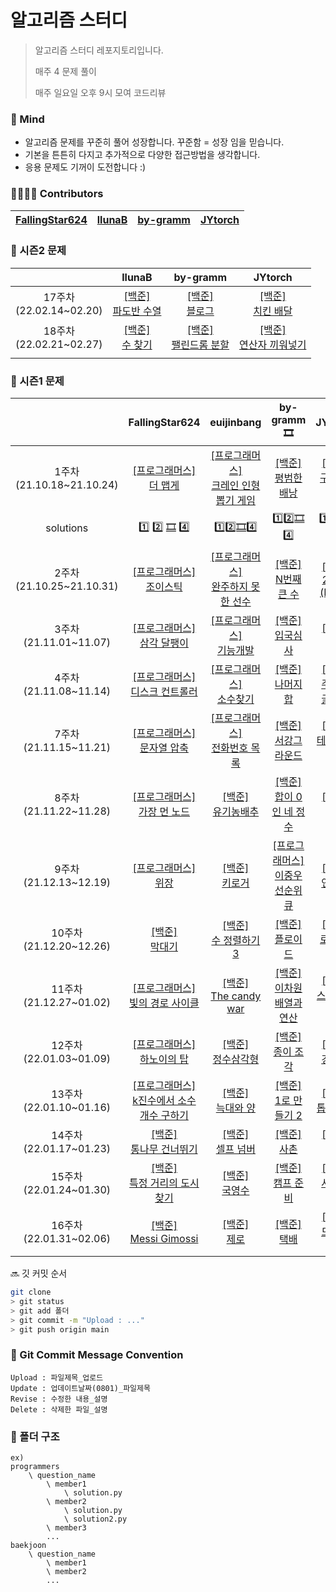 # 알고리즘 스터디

> 알고리즘 스터디 레포지토리입니다. 
>
> 매주 4 문제 풀이
>
> 매주 일요일 오후 9시 모여 코드리뷰



### 💪 Mind

- 알고리즘 문제를 꾸준히 풀어 성장합니다. 꾸준함 = 성장 임을 믿습니다.
- 기본을 튼튼히 다지고 추가적으로 다양한 접근방법을 생각합니다.
- 응용 문제도 기꺼이 도전합니다  :)



### 👨‍👩‍👧‍👦 Contributors

| [FallingStar624](https://github.com/FallingStar624) | [llunaB](https://github.com/llunaB) | [by-gramm](https://github.com/by-gramm) | [JYtorch](https://github.com/JYtorch)     |
| --------------------------------------------------- |-----------------------------------------| ---- | ---- |



### 📗 시즌2 문제
| |llunaB|by-gramm|JYtorch|
| :-: | :-: | :-: | :-: |
| 17주차<br/>(22.02.14~02.20) | [[백준]<br/>파도반 수열](https://www.acmicpc.net/problem/9461) | [[백준]<br/>블로그](https://www.acmicpc.net/problem/21921) | [[백준]<br/>치킨 배달](https://www.acmicpc.net/problem/15686) |
| 18주차<br/>(22.02.21~02.27) | [[백준]<br/>수 찾기](https://www.acmicpc.net/problem/1920) | [[백준]<br/>팰린드롬 분할](https://www.acmicpc.net/problem/1509) | [[백준]<br/>연산자 끼워넣기](https://www.acmicpc.net/problem/14888) |
|                             |                                                              |||


### 📒 시즌1 문제
| |FallingStar624|euijinbang|by-gramm 🎞|JYtorch|
| :-: | :-: | :-: | :-: | :-: |
| 1주차<br>(21.10.18~21.10.24) | [[프로그래머스]<br>더 맵게](https://programmers.co.kr/learn/courses/30/lessons/42626) | [[프로그래머스]<br>크레인 인형뽑기 게임](https://programmers.co.kr/learn/courses/30/lessons/64061) | [[백준]<br>평범한 배낭](https://www.acmicpc.net/problem/12865) | [[백준]<br>구슬 탈출 2](https://www.acmicpc.net/problem/13460) |
| solutions | [1️⃣](programmers/더%20맵게/FallingStar624/s1.py/) [2️⃣](programmers/더%20맵게/euiinbang/s1.py/) [🎞](programmers/더%20맵게/by-gramm/s1.py/) [4️⃣](programmers/더%20맵게/JYtorch/s1.py/) | 1️⃣2️⃣[🎞](programmers/크레인%20인형뽑기%20게임/by-gramm/s1.py/)4️⃣ | 1️⃣2️⃣[🎞](baekjoon/12865_평범한%20배낭/by-gramm/s2.py/)4️⃣ | 1️⃣2️⃣[🎞](aekjoon/13460_구슬%20탈출%202/by-gramm/s2.py/)4️⃣ |
| 2주차<br>(21.10.25~21.10.31) | [[프로그래머스]<br>조이스틱](https://programmers.co.kr/learn/courses/30/lessons/42860) | [[프로그래머스]<br>완주하지 못한 선수](https://programmers.co.kr/learn/courses/30/lessons/42576) | [[백준]<br>N번째 큰 수](https://www.acmicpc.net/problem/2075) | [[백준]<br/>2048 (Easy)](https://www.acmicpc.net/problem/12100) |
| 3주차<br>(21.11.01~11.07) | [[프로그래머스]<br>삼각 달팽이](https://programmers.co.kr/learn/courses/30/lessons/68645) | [[프로그래머스]<br> 기능개발](https://programmers.co.kr/learn/courses/30/lessons/42586) | [[백준]<br/>입국심사](https://www.acmicpc.net/problem/3079) | [[백준]<br/>뱀](https://www.acmicpc.net/problem/3190) |
| 4주차<br/>(21.11.08~11.14) |  [[프로그래머스]<br>디스크 컨트롤러](https://programmers.co.kr/learn/courses/30/lessons/42627) | [[프로그래머스] <br/>소수찾기](https://programmers.co.kr/learn/courses/30/lessons/42839) | [[백준]<br>나머지 합](https://www.acmicpc.net/problem/10986) | [[백준]<br>주사위 굴리기](https://www.acmicpc.net/problem/14499) |
| 7주차<br/>(21.11.15~11.21) |  [[프로그래머스]<br>문자열 압축](https://programmers.co.kr/learn/courses/30/lessons/60057)  | [[프로그래머스] <br/>전화번호 목록](https://programmers.co.kr/learn/courses/30/lessons/42577) | [[백준]<br/>서강그라운드](https://www.acmicpc.net/problem/14938) | [[백준]<br/>테트로미노](https://www.acmicpc.net/problem/14500) |
| 8주차<br/>(21.11.22~11.28) | [[프로그래머스]<br/>가장 먼 노드](https://programmers.co.kr/learn/courses/30/lessons/49189) | [[백준]<br/>유기농배추](https://www.acmicpc.net/problem/1012) | [[백준]<br/>합이 0인 네 정수](https://www.acmicpc.net/problem/7453) | [[백준]<br/>퇴사](https://www.acmicpc.net/problem/14501) |
| 9주차<br/>(21.12.13~12.19) | [[프로그래머스]<br/>위장](https://programmers.co.kr/learn/courses/30/lessons/42578) | [[백준]<br/>키로거](https://www.acmicpc.net/problem/5397) | [[프로그래머스]<br/>이중우선순위큐](https://programmers.co.kr/learn/courses/30/lessons/42628) | [[백준]<br/>연구소](https://www.acmicpc.net/problem/14502) |
| 10주차<br/>(21.12.20~12.26) | [[백준]<br/>막대기](https://www.acmicpc.net/problem/1094) | [[백준]<br/>수 정렬하기 3](https://www.acmicpc.net/problem/10989) | [[백준]<br/>플로이드](https://www.acmicpc.net/problem/11404) | [[백준]<br/>로봇 청소기](https://www.acmicpc.net/problem/14503) |
| 11주차<br/>(21.12.27~01.02) | [[프로그래머스]<br/>빛의 경로 사이클](https://programmers.co.kr/learn/courses/30/lessons/86052) | [[백준]<br/>The candy war](https://www.acmicpc.net/problem/9037) | [[백준]<br/>이차원 배열과 연산](https://www.acmicpc.net/problem/17140) | [[백준]<br/>스타트와 링크](https://www.acmicpc.net/problem/14889) |
| 12주차<br/>(22.01.03~01.09) | [[프로그래머스]<br/>하노이의 탑](https://programmers.co.kr/learn/courses/30/lessons/12946?language=python3) | [[백준]</br>정수삼각형](https://www.acmicpc.net/problem/1932) | [[백준]<br/>종이 조각](https://www.acmicpc.net/problem/14391) | [[백준]<br/>경사로](https://www.acmicpc.net/problem/14890) |
| 13주차<br/>(22.01.10~01.16) | [[프로그래머스]<br/>k진수에서 소수 개수 구하기](https://programmers.co.kr/learn/courses/30/lessons/92335?language=python3) | [[백준]<br/>늑대와 양](https://www.acmicpc.net/problem/16956) | [[백준]<br/>1로 만들기 2](https://www.acmicpc.net/problem/12852) | [[백준]<br/>톱니바퀴 ](https://www.acmicpc.net/problem/14891) |
| 14주차<br/>(22.01.17~01.23) | [[백준]<br/>통나무 건너뛰기](https://www.acmicpc.net/problem/11497) | [[백준]</br>셀프 넘버](https://www.acmicpc.net/problem/4673) | [[백준]<br/>사촌](https://www.acmicpc.net/problem/9489) | [[백준]<br/>감시](https://www.acmicpc.net/problem/15683) |
| 15주차<br/>(22.01.24~01.30) | [[백준]<br/>특정 거리의 도시 찾기](https://www.acmicpc.net/problem/18352) | [[백준]<br/>국영수](https://www.acmicpc.net/problem/10825) | [[백준]<br/>캠프 준비](https://www.acmicpc.net/problem/16938) | [[백준]<br/>사다리 조작](https://www.acmicpc.net/problem/15684) |
| 16주차<br/>(22.01.31~02.06) | [[백준]<br/>Messi Gimossi](https://www.acmicpc.net/problem/17297) | [[백준]<br/> 제로](https://www.acmicpc.net/problem/10773) | [[백준]<br/>택배](https://www.acmicpc.net/problem/8980) | [[백준]<br/>드래곤 커브](https://www.acmicpc.net/problem/15685) |



🔜 깃 커밋 순서

```bash
git clone
> git status 
> git add 폴더
> git commit -m "Upload : ..."
> git push origin main
```



### 📝 Git Commit Message Convention

```
Upload : 파일제목_업로드
Update : 업데이트날짜(0801)_파일제목 
Revise : 수정한 내용_설명
Delete : 삭제한 파일_설명
```



### 📁 폴더 구조

```
ex)
programmers
	\ question_name
		\ member1
			\ solution.py
		\ member2
			\ solution.py
			\ solution2.py
		\ member3
		...
baekjoon
	\ question_name
		\ member1
		\ member2
		...		
```

  
